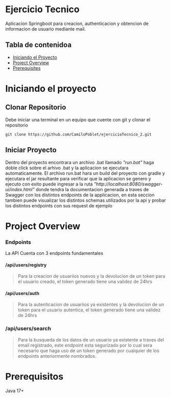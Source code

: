 # Ejercicio Tecnico

Aplicacion Springboot para creacion, authenticacion y obtencion de informacion de usuario mediante mail.

## Tabla de contenidoa

- [Iniciando el Proyecto](#iniciando-el-proyecto)
- [Project Overview](#project-overview)
- [Prerequisites](#prerequisitos)

# Iniciando el proyecto


## Clonar Repositorio

Debe iniciar una terminal en un equipo que cuente con git y clonar el repositorio

```
git clone https://github.com/CamiloPoblet/ejercicioTecnico_2.git
```
## Iniciar Proyecto
Dentro del proyecto encontrara un archivo .bat llamado *"run.bat"* haga doble click sobre el arhivo .bat y la aplicacion se ejecutara automaticamente.
El archivo run.bat hara un build del proyecto con gradle y ejecutara el jar resultante para verificar que la aplicacion se genero y ejecuto con exito puede ingresar a la ruta *"http://localhost:8080/swagger-ui/index.html"* donde tendra la documentacion generada a traves de Swagger con los distintos endpoints de la applicacion, en esta seccion tambien puede visualizar los distintos schemas utilizados por la api y probar los distintos endpoints con sus request de ejemplo

# Project Overview

### Endpoints
La API Cuenta con 3 endpoints fundamentales

#### /api/users/registry 
> Para la creacion de usuariios nuevos y la devolucion de un token para el usuario creado, el token generado tiene una validez de 24hrs

#### /api/users/auth
> Para la autenticacion de usuariios ya existentes y la devolucion de un token para el usuario autentica, el token generado tiene una validez de 24hrs

### /api/users/search
> Para la busqueda de los datos de un usuario ya existente a traves del email registrado, este endpoint esta segurizado por lo cual sera necesario que haga uso de un token generado por cualquier de los endpoints anteriormente nombrados.

# Prerequisitos
Java 17+
